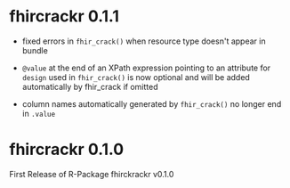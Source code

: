 # fhircrackr 0.1.1

- fixed errors in `fhir_crack()` when resource type doesn't appear in bundle

- `@value` at the end of an XPath expression pointing to an attribute for `design` used in `fhir_crack()` is now optional and will be added automatically by fhir_crack if omitted

- column names automatically generated by `fhir_crack()` no longer end in `.value`



# fhircrackr 0.1.0

First Release of R-Package fhirckrackr v0.1.0